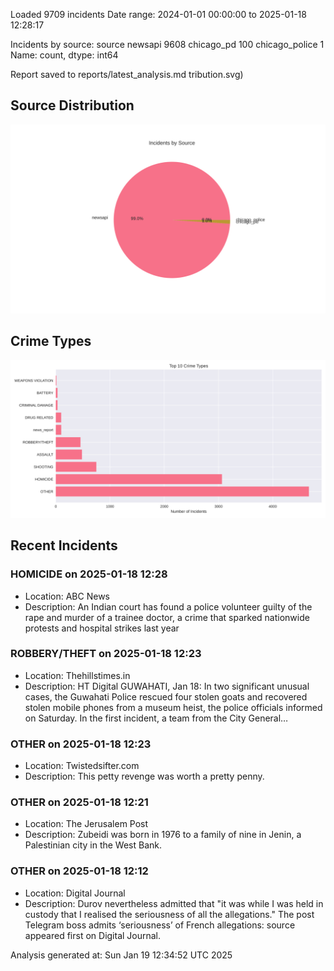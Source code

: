 
Loaded 9709 incidents
Date range: 2024-01-01 00:00:00 to 2025-01-18 12:28:17

Incidents by source:
source
newsapi           9608
chicago_pd         100
chicago_police       1
Name: count, dtype: int64

Report saved to reports/latest_analysis.md
tribution.svg)

## Source Distribution
![Source Distribution](images/source_distribution.svg)

## Crime Types
![Crime Types](images/crime_types.svg)

## Recent Incidents

### HOMICIDE on 2025-01-18 12:28
- Location: ABC News
- Description: An Indian court has found a police volunteer guilty of the rape and murder of a trainee doctor, a crime that sparked nationwide protests and hospital strikes last year


### ROBBERY/THEFT on 2025-01-18 12:23
- Location: Thehillstimes.in
- Description: HT Digital GUWAHATI, Jan 18: In two significant unusual cases, the Guwahati Police rescued four stolen goats and recovered stolen mobile phones from a museum heist, the police officials informed on Saturday. In the first incident, a team from the City General…


### OTHER on 2025-01-18 12:23
- Location: Twistedsifter.com
- Description: This petty revenge was worth a pretty penny.


### OTHER on 2025-01-18 12:21
- Location: The Jerusalem Post
- Description: Zubeidi was born in 1976 to a family of nine in Jenin, a Palestinian city in the West Bank.


### OTHER on 2025-01-18 12:12
- Location: Digital Journal
- Description: Durov nevertheless admitted that "it was while I was held in custody that I realised the seriousness of all the allegations."
The post Telegram boss admits ‘seriousness’ of French allegations: source appeared first on Digital Journal.

Analysis generated at: Sun Jan 19 12:34:52 UTC 2025
